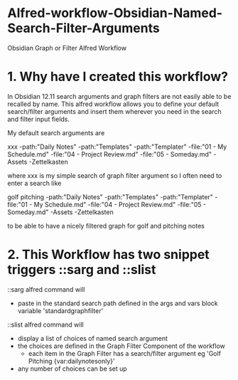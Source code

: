 # Alfred-workflow-Obsidian-Named-Search-Filter-Arguments

Obsidian Graph or Filter Alfred Workflow

# 1. Why have I created this workflow?

In Obsidian 12.11 search arguments and graph filters are not easily able to be recalled by name. 
This alfred workflow allows you to define your default search/filter arguments and insert them wherever you need in the search and filter input fields.

My default search arguments are

xxx -path:"Daily Notes" -path:"Templates" -path:"Templater" -file:"01 - My Schedule.md" -file:"04 - Project Review.md" -file:"05 - Someday.md" -Assets -Zettelkasten

where xxx is my simple search of graph filter argument so I often need to enter a search like

golf pitching -path:"Daily Notes" -path:"Templates" -path:"Templater" -file:"01 - My Schedule.md" -file:"04 - Project Review.md" -file:"05 - Someday.md" -Assets -Zettelkasten

to be able to have a nicely filtered graph for golf and pitching notes

# 2. This Workflow has two snippet triggers ::sarg and ::slist

::sarg alfred command will
- paste in the standard search path defined in the args and vars block variable 'standardgraphfilter'


::slist alfred command will
- display a list of choices of named search argument
- the choices are defined in the Graph Filter Component of the workflow
    - each item in the Graph Filter has a search/filter argument eg 'Golf Pitching {var:dailynotesonly}'
- any number of choices can be set up
